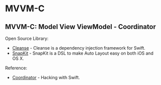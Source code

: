 # MVVM-C

## MVVM-C: Model View ViewModel - Coordinator

Open Source Library:
- [Cleanse](https://github.com/square/Cleanse) - Cleanse is a dependency injection framework for Swift.
- [SnapKit](https://github.com/SnapKit/SnapKit) - SnapKit is a DSL to make Auto Layout easy on both iOS and OS X.

Reference:
- [Coordinator](https://www.hackingwithswift.com/articles/71/how-to-use-the-coordinator-pattern-in-ios-apps) - Hacking with Swift.
